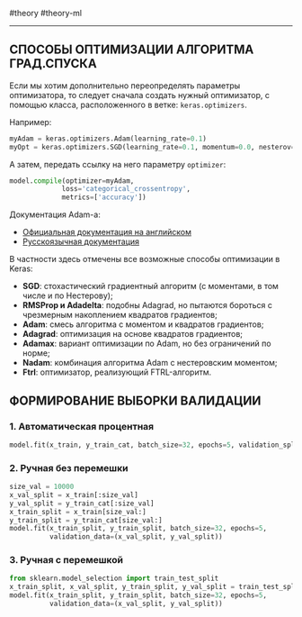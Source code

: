 #theory #theory-ml
 
---
## СПОСОБЫ ОПТИМИЗАЦИИ АЛГОРИТМА ГРАД.СПУСКА

Если мы хотим дополнительно переопределять параметры оптимизатора, то следует сначала создать нужный оптимизатор, 
с помощью класса, расположенного в ветке: `keras.optimizers`.

Например:

```python
myAdam = keras.optimizers.Adam(learning_rate=0.1)
myOpt = keras.optimizers.SGD(learning_rate=0.1, momentum=0.0, nesterov=True)
```

А затем, передать ссылку на него параметру `optimizer`:

```python
model.compile(optimizer=myAdam,
             loss='categorical_crossentropy',
             metrics=['accuracy'])
```

Документация Adam-a:
- [Официальная документация на английском](https://keras.io/api/optimizers/adam/)
- [Русскоязычная документация](https://ru-keras.com/optimizer/)

В частности здесь отмечены все возможные способы оптимизации в Keras:
- **SGD**: стохастический градиентный алгоритм (с моментами, в том числе и по Нестерову);
- **RMSProp и Adadelta**: подобны Adagrad, но пытаются бороться с чрезмерным накоплением квадратов градиентов;
- **Adam**: смесь алгоритма с моментом и квадратов градиентов;
- **Adagrad**: оптимизация на основе квадратов градиентов;
- **Adamax**: вариант оптимизации по Adam, но без ограничений по норме;
- **Nadam**: комбинация алгоритма Adam с нестеровским моментом;
- **Ftrl**: оптимизатор, реализующий FTRL-алгоритм.

## ФОРМИРОВАНИЕ ВЫБОРКИ ВАЛИДАЦИИ

### 1. Автоматическая процентная

```python
model.fit(x_train, y_train_cat, batch_size=32, epochs=5, validation_split=0.2)
```

### 2. Ручная без перемешки

```python
size_val = 10000                        
x_val_split = x_train[:size_val]        
y_val_split = y_train_cat[:size_val]   
x_train_split = x_train[size_val:]    
y_train_split = y_train_cat[size_val:]
model.fit(x_train_split, y_train_split, batch_size=32, epochs=5,
          validation_data=(x_val_split, y_val_split))
```

### 3. Ручная с перемешкой

```python
from sklearn.model_selection import train_test_split
x_train_split, x_val_split, y_train_split, y_val_split = train_test_split(x_train, y_train_cat, test_size=0.2)
model.fit(x_train_split, y_train_split, batch_size=32, epochs=5,
          validation_data=(x_val_split, y_val_split))
```
